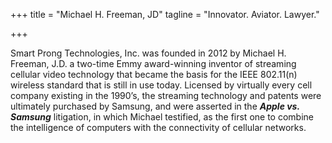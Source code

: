 +++
title = "Michael H. Freeman, JD"
tagline = "Innovator. Aviator. Lawyer."

+++

Smart Prong Technologies, Inc. was founded in 2012 by Michael H. Freeman, J.D. a two-time Emmy award-winning inventor of streaming cellular video technology that became the basis for the IEEE 802.11(n) wireless standard that is still in use today. Licensed by virtually every cell company existing in the 1990’s, the streaming technology and patents were ultimately purchased by Samsung, and were asserted in the ***Apple vs. Samsung*** litigation, in which Michael testified, as the first one to combine the intelligence of computers with the connectivity of cellular networks.
